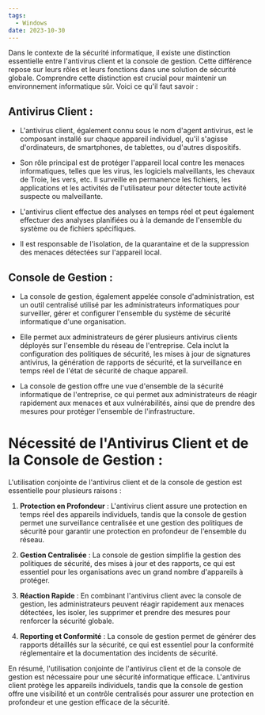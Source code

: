 ```yaml
---
tags:
  - Windows
date: 2023-10-30
---
```


Dans le contexte de la sécurité informatique, il existe une distinction essentielle entre l'antivirus client et la console de gestion. Cette différence repose sur leurs rôles et leurs fonctions dans une solution de sécurité globale. Comprendre cette distinction est crucial pour maintenir un environnement informatique sûr. Voici ce qu'il faut savoir :

## Antivirus Client :

- L'antivirus client, également connu sous le nom d'agent antivirus, est le composant installé sur chaque appareil individuel, qu'il s'agisse d'ordinateurs, de smartphones, de tablettes, ou d'autres dispositifs.

- Son rôle principal est de protéger l'appareil local contre les menaces informatiques, telles que les virus, les logiciels malveillants, les chevaux de Troie, les vers, etc. Il surveille en permanence les fichiers, les applications et les activités de l'utilisateur pour détecter toute activité suspecte ou malveillante.

- L'antivirus client effectue des analyses en temps réel et peut également effectuer des analyses planifiées ou à la demande de l'ensemble du système ou de fichiers spécifiques.

- Il est responsable de l'isolation, de la quarantaine et de la suppression des menaces détectées sur l'appareil local.

## Console de Gestion :

- La console de gestion, également appelée console d'administration, est un outil centralisé utilisé par les administrateurs informatiques pour surveiller, gérer et configurer l'ensemble du système de sécurité informatique d'une organisation.

- Elle permet aux administrateurs de gérer plusieurs antivirus clients déployés sur l'ensemble du réseau de l'entreprise. Cela inclut la configuration des politiques de sécurité, les mises à jour de signatures antivirus, la génération de rapports de sécurité, et la surveillance en temps réel de l'état de sécurité de chaque appareil.

- La console de gestion offre une vue d'ensemble de la sécurité informatique de l'entreprise, ce qui permet aux administrateurs de réagir rapidement aux menaces et aux vulnérabilités, ainsi que de prendre des mesures pour protéger l'ensemble de l'infrastructure.

# Nécessité de l'Antivirus Client et de la Console de Gestion :

L'utilisation conjointe de l'antivirus client et de la console de gestion est essentielle pour plusieurs raisons :

1. **Protection en Profondeur** : L'antivirus client assure une protection en temps réel des appareils individuels, tandis que la console de gestion permet une surveillance centralisée et une gestion des politiques de sécurité pour garantir une protection en profondeur de l'ensemble du réseau.

2. **Gestion Centralisée** : La console de gestion simplifie la gestion des politiques de sécurité, des mises à jour et des rapports, ce qui est essentiel pour les organisations avec un grand nombre d'appareils à protéger.

3. **Réaction Rapide** : En combinant l'antivirus client avec la console de gestion, les administrateurs peuvent réagir rapidement aux menaces détectées, les isoler, les supprimer et prendre des mesures pour renforcer la sécurité globale.

4. **Reporting et Conformité** : La console de gestion permet de générer des rapports détaillés sur la sécurité, ce qui est essentiel pour la conformité réglementaire et la documentation des incidents de sécurité.

En résumé, l'utilisation conjointe de l'antivirus client et de la console de gestion est nécessaire pour une sécurité informatique efficace. L'antivirus client protège les appareils individuels, tandis que la console de gestion offre une visibilité et un contrôle centralisés pour assurer une protection en profondeur et une gestion efficace de la sécurité.